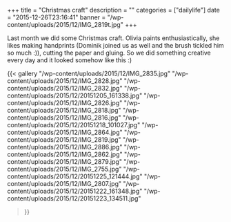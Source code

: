 +++
title = "Christmas craft"
description = ""
categories = ["dailylife"]
date = "2015-12-26T23:16:41"
banner = "/wp-content/uploads/2015/12/IMG_2819t.jpg"
+++

Last month we did some Christmas craft. Olivia paints enthusiastically, she likes making handprints (Dominik joined us as well and the brush tickled him so much :)),
cutting the paper and gluing. So we did something creative every day and it looked somehow like
this :)

{{< gallery
    "/wp-content/uploads/2015/12/IMG_2835.jpg"
    "/wp-content/uploads/2015/12/IMG_2828.jpg"
    "/wp-content/uploads/2015/12/IMG_2832.jpg"
    "/wp-content/uploads/2015/12/20151205_161338.jpg"
    "/wp-content/uploads/2015/12/IMG_2826.jpg"
    "/wp-content/uploads/2015/12/IMG_2818.jpg"
    "/wp-content/uploads/2015/12/IMG_2816.jpg"
    "/wp-content/uploads/2015/12/20151218_101027.jpg"
    "/wp-content/uploads/2015/12/IMG_2864.jpg"
    "/wp-content/uploads/2015/12/IMG_2819.jpg"
    "/wp-content/uploads/2015/12/IMG_2886.jpg"
    "/wp-content/uploads/2015/12/IMG_2862.jpg"
    "/wp-content/uploads/2015/12/IMG_2879.jpg"
    "/wp-content/uploads/2015/12/IMG_2755.jpg"
    "/wp-content/uploads/2015/12/20151225_121444.jpg"
    "/wp-content/uploads/2015/12/IMG_2807.jpg"
    "/wp-content/uploads/2015/12/20151222_161348.jpg"
    "/wp-content/uploads/2015/12/20151223_134511.jpg"
>}}
